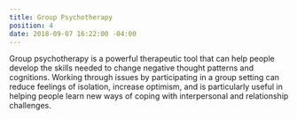 ```yaml
---
title: Group Psychotherapy
position: 4
date: 2018-09-07 16:22:00 -04:00
---
```


Group psychotherapy is a powerful therapeutic tool that can help people develop the skills needed to change negative thought patterns and cognitions.  Working through issues by participating in a group setting can reduce feelings of isolation, increase optimism, and is particularly useful in helping people learn new ways of coping with interpersonal and relationship challenges.
